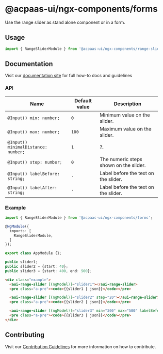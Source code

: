 # @acpaas-ui/ngx-components/forms

Use the range slider as stand alone component or in a form.

## Usage

```typescript
import { RangeSliderModule } from '@acpaas-ui/ngx-components/range-slider'`;
```

## Documentation

Visit our [documentation site](https://acpaas-ui.digipolis.be/) for full how-to docs and guidelines

### API

| Name         | Default value | Description |
| -----------  | ------ | -------------------------- |
| `@Input() min: number;` | `0` | Minimum value on the slider. |
| `@Input() max: number;` | `100` | Maximum value on the slider. |
| `@Input() minimalDistance: number;` | `1` | ?. |
| `@Input() step: number;` | `0` | The numeric steps shown on the slider. |
| `@Input() labelBefore: string;` | `-` | Label before the text on the slider. |
| `@Input() labelAfter: string;` | `-` | Label before the text on the slider. |

### Example

```typescript
import { RangeSliderModule } from '@acpaas-ui/ngx-components/forms';

@NgModule({
  imports: [
    RangeSliderModule,
  ]
});

export class AppModule {};
```

```typescript
public slider1;
public slider2 = {start: 40};
public slider3 = {start: 400, end: 500};
```

```html
<div class="example">
  <aui-range-slider [(ngModel)]="slider1"></aui-range-slider>
  <pre class="a-pre"><code>{{slider1 | json}}</code></pre>

  <aui-range-slider [(ngModel)]="slider2" step="20"></aui-range-slider>
  <pre class="a-pre"><code>{{slider2 | json}}</code></pre>

  <aui-range-slider [(ngModel)]="slider3" min="300" max="500" labelBefore="€"></aui-range-slider>
  <pre class="a-pre"><code>{{slider3 | json}}</code></pre>
</div>
```

## Contributing

Visit our [Contribution Guidelines](../../../../../CONTRIBUTING.md) for more information on how to contribute.
